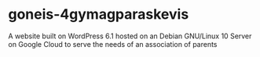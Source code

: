 # goneis-4gymagparaskevis
A website built on WordPress 6.1 hosted on an Debian GNU/Linux 10 Server on Google Cloud to serve the needs of an association of parents
